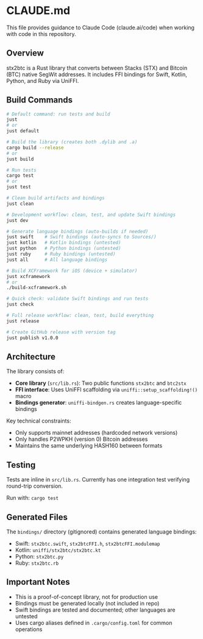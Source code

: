 # CLAUDE.md

This file provides guidance to Claude Code (claude.ai/code) when working with code in this repository.

## Overview
stx2btc is a Rust library that converts between Stacks (STX) and Bitcoin (BTC) native SegWit addresses. It includes FFI bindings for Swift, Kotlin, Python, and Ruby via UniFFI.

## Build Commands
```bash
# Default command: run tests and build
just
# or
just default

# Build the library (creates both .dylib and .a)
cargo build --release
# or
just build

# Run tests
cargo test
# or
just test

# Clean build artifacts and bindings
just clean

# Development workflow: clean, test, and update Swift bindings
just dev

# Generate language bindings (auto-builds if needed)
just swift    # Swift bindings (auto-syncs to Sources/)
just kotlin   # Kotlin bindings (untested)
just python   # Python bindings (untested)
just ruby     # Ruby bindings (untested)
just all      # All language bindings

# Build XCFramework for iOS (device + simulator)
just xcframework
# or
./build-xcframework.sh

# Quick check: validate Swift bindings and run tests
just check

# Full release workflow: clean, test, build everything
just release

# Create GitHub release with version tag
just publish v1.0.0
```

## Architecture
The library consists of:
- **Core library** (`src/lib.rs`): Two public functions `stx2btc` and `btc2stx`
- **FFI interface**: Uses UniFFI scaffolding via `uniffi::setup_scaffolding!()` macro
- **Bindings generator**: `uniffi-bindgen.rs` creates language-specific bindings

Key technical constraints:
- Only supports mainnet addresses (hardcoded network versions)
- Only handles P2WPKH (version 0) Bitcoin addresses
- Maintains the same underlying HASH160 between formats

## Testing
Tests are inline in `src/lib.rs`. Currently has one integration test verifying round-trip conversion.

Run with: `cargo test`

## Generated Files
The `bindings/` directory (gitignored) contains generated language bindings:
- Swift: `stx2btc.swift`, `stx2btcFFI.h`, `stx2btcFFI.modulemap`
- Kotlin: `uniffi/stx2btc/stx2btc.kt`
- Python: `stx2btc.py`
- Ruby: `stx2btc.rb`

## Important Notes
- This is a proof-of-concept library, not for production use
- Bindings must be generated locally (not included in repo)
- Swift bindings are tested and documented; other languages are untested
- Uses cargo aliases defined in `.cargo/config.toml` for common operations